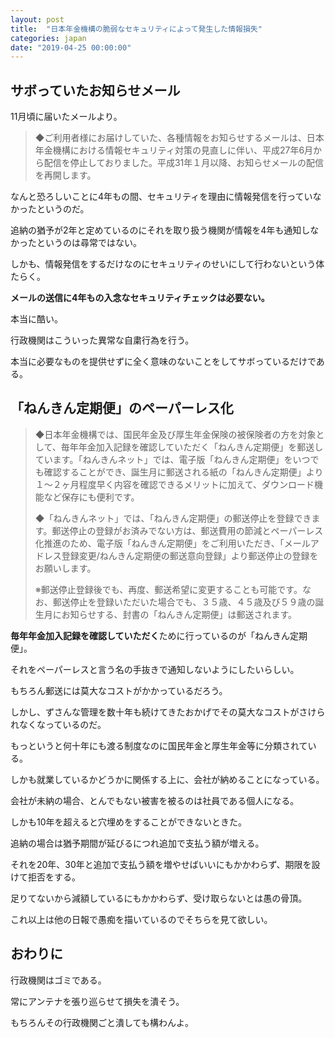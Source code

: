 ```yaml
---
layout: post
title:  "日本年金機構の脆弱なセキュリティによって発生した情報損失"
categories: japan
date: "2019-04-25 00:00:00"
---
```


## サボっていたお知らせメール

11月頃に届いたメールより。

> ◆ご利用者様にお届けしていた、各種情報をお知らせするメールは、日本年金機構における情報セキュリティ対策の見直しに伴い、平成27年6月から配信を停止しておりました。平成31年１月以降、お知らせメールの配信を再開します。

なんと恐ろしいことに4年もの間、セキュリティを理由に情報発信を行っていなかったというのだ。

追納の猶予が2年と定めているのにそれを取り扱う機関が情報を4年も通知しなかったというのは尋常ではない。

しかも、情報発信をするだけなのにセキュリティのせいにして行わないという体たらく。

**メールの送信に4年もの入念なセキュリティチェックは必要ない。**

本当に酷い。

行政機関はこういった異常な自粛行為を行う。

本当に必要なものを提供せずに全く意味のないことをしてサボっているだけである。

## 「ねんきん定期便」のペーパーレス化

> ◆日本年金機構では、国民年金及び厚生年金保険の被保険者の方を対象として、毎年年金加入記録を確認していただく「ねんきん定期便」を郵送しています。「ねんきんネット」では、電子版「ねんきん定期便」をいつでも確認することができ、誕生月に郵送される紙の「ねんきん定期便」より１～２ヶ月程度早く内容を確認できるメリットに加えて、ダウンロード機能など保存にも便利です。
> 
> ◆「ねんきんネット」では、「ねんきん定期便」の郵送停止を登録できます。郵送停止の登録がお済みでない方は、郵送費用の節減とペーパーレス化推進のため、電子版「ねんきん定期便」をご利用いただき、「メールアドレス登録変更/ねんきん定期便の郵送意向登録」より郵送停止の登録をお願いします。
> 
> ※郵送停止登録後でも、再度、郵送希望に変更することも可能です。なお、郵送停止を登録いただいた場合でも、３５歳、４５歳及び５９歳の誕生月にお知らせする、封書の「ねんきん定期便」は郵送されます。

**毎年年金加入記録を確認していただく**ために行っているのが「ねんきん定期便」。

それをペーパーレスと言う名の手抜きで通知しないようにしたいらしい。

もちろん郵送には莫大なコストがかかっているだろう。

しかし、ずさんな管理を数十年も続けてきたおかげでその莫大なコストがさけられなくなっているのだ。

もっというと何十年にも渡る制度なのに国民年金と厚生年金等に分類されている。

しかも就業しているかどうかに関係する上に、会社が納めることになっている。

会社が未納の場合、とんでもない被害を被るのは社員である個人になる。

しかも10年を超えると穴埋めをすることができないときた。

追納の場合は猶予期間が延びるにつれ追加で支払う額が増える。

それを20年、30年と追加で支払う額を増やせばいいにもかかわらず、期限を設けて拒否をする。

足りてないから減額しているにもかかわらず、受け取らないとは愚の骨頂。

これ以上は他の日報で愚痴を描いているのでそちらを見て欲しい。

## おわりに

行政機関はゴミである。

常にアンテナを張り巡らせて損失を潰そう。

もちろんその行政機関ごと潰しても構わんよ。